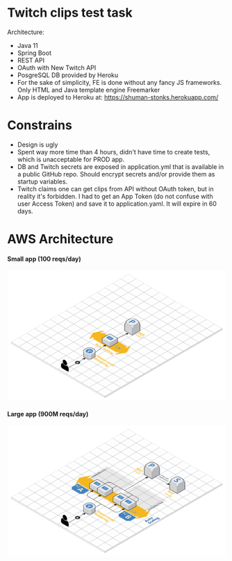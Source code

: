 # Twitch clips test task
Architecture:
* Java 11
* Spring Boot
* REST API
* OAuth with New Twitch API
* PosgreSQL DB provided by Heroku  
* For the sake of simplicity, FE is done without any fancy JS frameworks. Only HTML and Java template engine Freemarker
* App is deployed to Heroku at: https://shuman-stonks.herokuapp.com/ 

# Constrains
- Design is ugly
- Spent way more time than 4 hours, didn't have time to create tests, which is unacceptable for PROD app.
- DB and Twitch secrets are exposed in application.yml that is available in a public GitHub repo. Should encrypt secrets and/or provide them as startup variables.
- Twitch claims one can get clips from API without OAuth token, but in reality it's forbidden. I had to get an App Token (do not confuse with user Access Token) and save it to application.yaml. It will expire in 60 days.

# AWS Architecture
#### Small app (100 reqs/day)
![](stonks-small.png)

#### Large app (900M reqs/day)
![](stonks-large.png)
